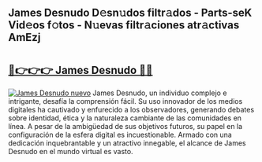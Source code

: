 ## James Desnudo D𝚎sn𝚞dos filtr𝚊dos - Parts-seK Vid𝚎os f𝚘tos - N𝚞evas filtr𝚊ciones atr𝚊ctivas AmEzj

# <h2><a href="http://mbagry3.tromn.icu/?c=James+Desnudo">🔗👉👉👉 James Desnudo 🔗🔗</a></h2>

[![James Desnudo nuevo](https://i.imgur.com/pEAQMta.gif)](http://mbagry3.tromn.icu/?c=James+Desnudo)
James Desnudo, un individuo complejo e intrigante, desafía la comprensión fácil. Su uso innovador de los medios digitales ha cautivado y enfurecido a los observadores, generando debates sobre identidad, ética y la naturaleza cambiante de las comunidades en línea. A pesar de la ambigüedad de sus objetivos futuros, su papel en la configuración de la esfera digital es incuestionable. Armado con una dedicación inquebrantable y un atractivo innegable, el alcance de James Desnudo en el mundo virtual es vasto.
